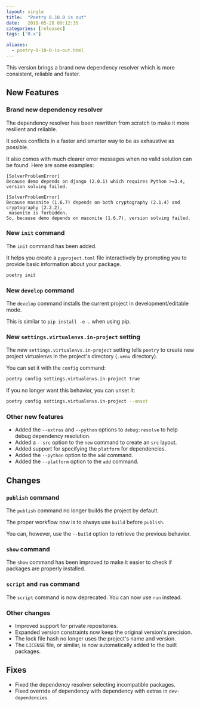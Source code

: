 ```yaml
---
layout: single
title:  "Poetry 0.10.0 is out"
date:   2018-05-28 09:12:35
categories: [releases]
tags: ['0.x']

aliases:
  - poetry-0-10-0-is-out.html
---
```


This version brings a brand new dependency resolver which is more consistent, reliable and faster.

## New Features

### Brand new dependency resolver

The dependency resolver has been rewritten from scratch to make it more resilient and reliable.

It solves conflicts in a faster and smarter way to be as exhaustive as possible.

It also comes with much clearer error messages when no valid solution can be found. Here are some examples:

```text
[SolverProblemError]
Because demo depends on django (2.0.1) which requires Python >=3.4,
version solving failed.
```

```text
[SolverProblemError]
Because masonite (1.6.7) depends on both cryptography (2.1.4) and cryptography (2.2.2),
 masonite is forbidden.
So, because demo depends on masonite (1.6.7), version solving failed.
```

### New `init` command

The `init` command has been added.

It helps you create a `pyproject.toml` file interactively by prompting you to provide basic information about your package.


```bash
poetry init
```

### New `develop` command

The `develop` command installs the current project in development/editable mode.

This is similar to `pip install -e .` when using pip.

### New `settings.virtualenvs.in-project` setting

The new `settings.virtualenvs.in-project` setting tells `poetry` to
create new project virtualenvs in the project's directory (`.venv` directory).

You can set it with the `config` command:

```bash
poetry config settings.virtualenvs.in-project true
```

If you no longer want this behavior, you can unset it:

```bash
poetry config settings.virtualenvs.in-project --unset
```

### Other new features

- Added the `--extras` and `--python` options to `debug:resolve` to help debug dependency resolution.
- Added a `--src` option to the `new` command to create an `src` layout.
- Added support for specifying the `platform` for dependencies.
- Added the `--python` option to the `add` command.
- Added the `--platform` option to the `add` command.


## Changes

### `publish` command

The `publish` command no longer builds the project by default.

The proper workflow now is to always use `build` before `publish`.

You can, however, use the `--build` option to retrieve the previous behavior.

### `show` command

The `show` command has been improved to make it easier to check if
packages are properly installed.

### `script` and `run` command

The `script` command is now deprecated. You can now use `run` instead.

### Other changes

- Improved support for private repositories.
- Expanded version constraints now keep the original version's precision.
- The lock file hash no longer uses the project's name and version.
- The `LICENSE` file, or similar, is now automatically added to the built packages.   


## Fixes

- Fixed the dependency resolver selecting incompatible packages.
- Fixed override of dependency with dependency with extras in `dev-dependencies`.
